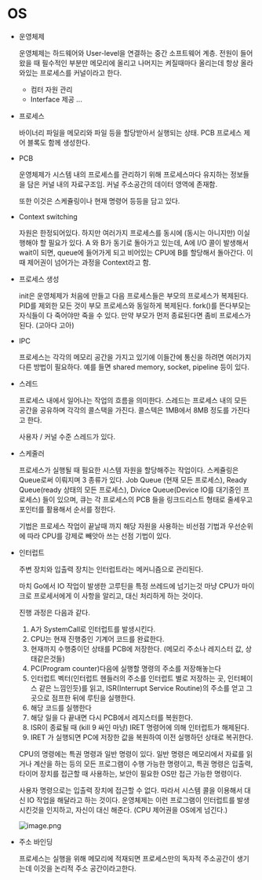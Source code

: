 # OS

- 운영체제

  운영체제는 하드웨어와 User-level을 연결하는 중간 소프트웨어 계층. 전원이 들어왔을 때 필수적인 부분만 메모리에 올리고 나머지는 켜질때마다 올리는데 항상 올라와있는 프로세스를 커널이라고 한다.

  - 컴터 자원 관리
  - Interface 제공 ...

- 프로세스

  바이너리 파일을 메모리와 파일 등을 할당받아서 실행되는 상태. PCB 프로세스 제어 블록도 함께 생성한다.

- PCB

  운영체제가 시스템 내의 프로세스를 관리하기 위해 프로세스마다 유지하는 정보들을 담은 커널 내의 자료구조임. 커널 주소공간의 데이터 영역에 존재함.

  또한 이것은 스케쥴링이나 현재 명령어 등등을 담고 있다.

- Context switching

  자원은 한정되어있다. 하지만 여러가지 프로세스를 동시에 (동시는 아니지만) 이실행해야 할 필요가 있다. A 와 B가 동기로 돌아가고 있는데, A에 I/O 콜이 발생해서 wait이 되면, queue에 들어가게 되고 비어있는 CPU에 B를 할당해서 돌아간다. 이때 제어권이 넘어가는 과정을 Context라고 함.

- 프로세스 생성

  init은 운영체제가 처음에 만들고 다음 프로세스들은 부모의 프로세스가 복제된다. PID를 제외한 모든 것이 부모 프로세스와 동일하게 복제된다. fork()를 뜬다부모는 자식들이 다 죽어야만 죽을 수 있다. 만약 부모가 먼저 종료된다면 좀비 프로세스가 된다. (고아다 고아)

- IPC

  프로세스는 각각의 메모리 공간을 가지고 있기에 이들간에 통신을 하려면 여러가지 다른 방법이 필요하다. 예를 들면 shared memory, socket, pipeline 등이 있다.

- 스레드

  프로세스 내에서 일어나는 작업의 흐름을 의미한다. 스레드는 프로세스 내의 모든 공간을 공유하며 각각의 콜스택을 가진다. 콜스텍은 1MB에서 8MB 정도를 가진다고 한다.

  사용자 / 커널 수준 스레드가 있다.

- 스케줄러

  프로세스가 실행될 때 필요한 시스템 자원을 할당해주는 작업이다. 스케쥴링은 Queue로써 이뤄지며 3 종류가 있다. Job Queue (현재 모든 프로세스), Ready Queue(ready 상태의 모든 프로세스), Divice Queue(Device IO를 대기중인 프로세스) 들이 있으며, 큐는 각 프로세스의 PCB 들을 링크드리스트 형태로 줄세우고 포인터를 활용해서 순서를 정한다.

  기법은 프로세스 작업이 끝날때 까지 해당 자원을 사용하는 비선점 기법과 우선순위에 따라 CPU를 강제로 빼앗아 쓰는 선점 기법이 있다.

- 인터럽트

  주변 장치와 입출력 장치는 인터럽트라는 메커니즘으로 관리된다.

  마치 Go에서 IO 작업이 발생한 고루틴을 특정 쓰레드에 넘기는것 마냥 CPU가 마이크로 프로세서에게 이 사항을 알리고, 대신 처리하게 하는 것이다.

  진행 과정은 다음과 같다.

  1. A가 SystemCall로 인터럽트를 발생시킨다.
  2. CPU는 현재 진행중인 기계어 코드를 완료한다.
  3. 현재까지 수행중이던 상태를 PCB에 저장한다. (메모리 주소나 레지스터 값, 상태같은것들)
  4. PC(Program counter)다음에 실행할 명령의 주소를 저장해놓는다
  5. 인터럽트 벡터(인터럽트 헨들러의 주소를 인터럽트 별로 저장하는 곳, 인터페이스 같은 느낌인듯)를 읽고, ISR(Interrupt Service Routine)의 주소를 얻고 그곳으로 점프한 뒤에 루틴을 실행한다.
  6. 해당 코드를 실행한다
  7. 해당 일을 다 끝내면 다시 PCB에서 레지스터를 복원한다.
  8. ISR이 종료될 때 (kill 9 싸인 마냥) IRET 명령어에 의해 인터럽트가 해제된다.
  9. IRET 가 실행되면 PC에 저장한 값을 복원하여 이전 실행하던 상태로 복귀한다.

  CPU의 명령에는 특권 명령과 일반 명령이 있다. 일반 명령은 메모리에서 자료를 읽거나 계산을 하는 등의 모든 프로그램이 수행 가능한 명령이고, 특권 명령은 입출력, 타이머 장치를 접근할 때 사용하는, 보안이 필요한 OS만 접근 가능한 명령이다.

  사용자 명령으로는 입출력 장치에 접근할 수 없다. 따라서 시스템 콜을 이용해서 대신 IO 작업을 해달라고 하는 것이다. 운영체제는 이런 프로그램이 인터럽트를 발생시킨것을 인지하고, 자신이 대신 해준다. (CPU 제어권을 OS에게 넘긴다.)

  ![image.png](https://camo.githubusercontent.com/434061da365494bed98e882a25a9cc36c12ec4d5/68747470733a2f2f696d616765732e76656c6f672e696f2f706f73742d696d616765732f6164616d322f37376531376532302d326663392d313165612d613135662d3831383038356162613163642f696d6167652e706e67)

  

- 주소 바인딩

  프로세스는 실행을 위해 메모리에 적재되면 프로세스만의 독자적 주소공간이 생기는데 이것을 논리적 주소 공간이라고한다.
